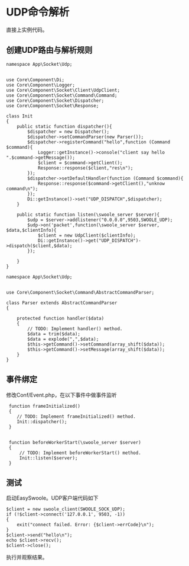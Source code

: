 # UDP命令解析
直接上实例代码。
## 创建UDP路由与解析规则
```
namespace App\Socket\Udp;


use Core\Component\Di;
use Core\Component\Logger;
use Core\Component\Socket\Client\UdpClient;
use Core\Component\Socket\Command\Command;
use Core\Component\Socket\Dispatcher;
use Core\Component\Socket\Response;

class Init
{
    public static function dispatcher(){
        $dispatcher = new Dispatcher();
        $dispatcher->setCommandParser(new Parser());
        $dispatcher->registerCommand("hello",function (Command $command){
            Logger::getInstance()->console("client say hello ".$command->getMessage());
            $client = $command->getClient();
            Response::response($client,"res\n");
        });
        $dispatcher->setDefaultHandler(function (Command $command){
            Response::response($command->getClient(),"unknow command\n");
        });
        Di::getInstance()->set("UDP_DISPATCH",$dispatcher);
    }

    public static function listen(\swoole_server $server){
        $udp = $server->addlistener("0.0.0.0",9503,SWOOLE_UDP);
        $udp->on('packet',function(\swoole_server $server, $data,$clientInfo){
            $client = new UdpClient($clientInfo);
            Di::getInstance()->get("UDP_DISPATCH")->dispatch($client,$data);
        });

    }
}
```
```
namespace App\Socket\Udp;


use Core\Component\Socket\Command\AbstractCommandParser;

class Parser extends AbstractCommandParser
{

    protected function handler($data)
    {
        // TODO: Implement handler() method.
        $data = trim($data);
        $data = explode(",",$data);
        $this->getCommand()->setCommand(array_shift($data));
        $this->getCommand()->setMessage(array_shift($data));
    }
}
```
## 事件绑定
修改Conf/Event.php，在以下事件中做事件监听
```
 function frameInitialized()
 {
    // TODO: Implement frameInitialized() method.
    Init::dispatcher();
 }


 function beforeWorkerStart(\swoole_server $server)
 {
     // TODO: Implement beforeWorkerStart() method.
     Init::listen($server);
 }
```

## 测试
启动EasySwoole。UDP客户端代码如下
```
$client = new swoole_client(SWOOLE_SOCK_UDP);
if (!$client->connect('127.0.0.1', 9503, -1))
{
    exit("connect failed. Error: {$client->errCode}\n");
}
$client->send("hello\n");
echo $client->recv();
$client->close();
```

执行并观察结果。

<script>
    var _hmt = _hmt || [];
    (function() {
        var hm = document.createElement("script");
        hm.src = "https://hm.baidu.com/hm.js?4c8d895ff3b25bddb6fa4185c8651cc3";
        var s = document.getElementsByTagName("script")[0];
        s.parentNode.insertBefore(hm, s);
    })();
</script>
<script>
(function(){
    var bp = document.createElement('script');
    var curProtocol = window.location.protocol.split(':')[0];
    if (curProtocol === 'https') {
        bp.src = 'https://zz.bdstatic.com/linksubmit/push.js';
    }
    else {
        bp.src = 'http://push.zhanzhang.baidu.com/push.js';
    }
    var s = document.getElementsByTagName("script")[0];
    s.parentNode.insertBefore(bp, s);
})();
</script>
